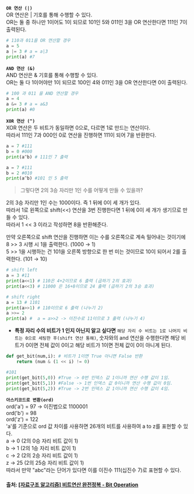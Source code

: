 **`OR 연산 (|)`**<br>
OR 연산은 | 기호를 통해 수행할 수 있다.<br>
OR는 둘 중 하나만 1이어도 1이 되므로 101인 5와 011인 3을 OR 연산한다면 111인 7이 출력된다.<br>
```python
# 110과 011을 OR 연산할 경우
a = 5
a |= 3 # a = a|3
print(a) #7
```

**`AND 연산 (&)`**<br>
AND 연산은 & 기호를 통해 수행할 수 있다.<br>
OR는 둘 다 1이어야만 1이 되므로 100인 4와 011인 3을 OR 연산한다면 0이 출력된다.<br>
```python
# 100 과 011 을 AND 연산할 경우
a = 4
a &= 3 # a = a&3
print(a) #0
```

**`XOR 연산 (^)`**<br>
XOR 연산은 두 비트가 동일하면 0으로, 다르면 1로 만드는 연산이다.<br>
따라서 111인 7과 000인 0로 연산을 진행하면 111이 되어 7을 반환한다.<br>
```python
a = 7 #111
b = 0 #000
print(a^b) # 111인 7 출력

a = 7 #111
b = 2 #010
print(a^b) #101 인 5 출력
```

> 그렇다면 2의 3승 자리만 1인 수를 어떻게 만들 수 있을까?

2의 3승 자리만 1인 수는 1000이다. 즉 1 뒤에 0이 세 개가 있다.<br>
따라서 1로 왼쪽으로 shift(<<) 연산을 3번 진행한다면 1 뒤에 0이 세 개가 생기므로 만들 수 있다.<br>
따라서 1 << 3 이라고 작성하면 8을 반환해준다.<br>

만약 오른쪽으로 shift 연산을 진행하면 이는 수를 오른쪽으로 계속 밀어내는 것이기에 8 >> 3 시행 시 1을 출력한다. (1000 → 1)<br>
5 >> 1을 시행하는 건 101을 오른쪽 방향으로 한 번 미는 것이므로 10이 되어서 2를 출력한다. (101 → 10)<br>
```python
# shift left
a = 3 #11
print(a<<1) # 110은 4+2이므로 6 출력 (곱하기 2의 효과)
print(a<<3) # 11000 은 16+8이므로 24 출력 (곱하기 2의 3승 효과)

# shift right
a = 13 # 1101
print(a>>1) # 110이므로 6 출력 (나누기 2)
a >>= 2
print(a) #  a = a>>2 -> 이진수로 11이므로 3 출력 (나누기 4)
```

- **특정 자리 수의 비트가 1 인지 아닌지 알고 싶다면**
`해당 자리 수 비트는 1로 나머지 비트는 0으로 세팅한 후(shift 연산 통해)`, 숫자와의 and 연산을 수행한다면 해당 비트가 0이면
전체 값이 0이고 해당 비트가 1이면 전체 값이 0이 아니게 된다.


```python
def get_bit(num,i): # 비트가 1이면 True 아니면 False 반환
    return (num & (1 << i) != 0)

#101
print(get_bit(5,0)) #True -> 0번 인덱스 값 1이니까 연산 수행 값이 1임.
print(get_bit(5,1)) #False -> 1번 인덱스 값 0이니까 연산 수행 값이 0임.
print(get_bit(5,2)) #True -> 2번 인덱스 값 1이니까 연산 수행 값이 4임.
```


**`아스키코드로 변환(ord)`**<br>
ord('a') = 97 → 이진법으로 1100001<br>
ord('b') = 98<br>
ord('z') = 122<br>
'a'를 기준으로 ord 값 차이를 사용하면 26개의 비트를 사용하여 a to z를 표현할 수 있다.<br>
a → 0 (2의 0승 자리 비트 값이 1)<br> 
b → 1 (2의 1승 자리 비트 값이 1)<br>
c → 2 (2의 2승 자리 비트 값이 1)<br>
z → 25 (2의 25승 자리 비트 값이 1)<br>
따라서 만약 "abc"라는 단어가 있다면 이를 이진수 111(십진수 7)로 표현할 수 있다.

#### 출처: [[자료구조 알고리즘] 비트연산 완전정복 - Bit Operation](https://www.youtube.com/watch?v=yHBYeguDR0A)